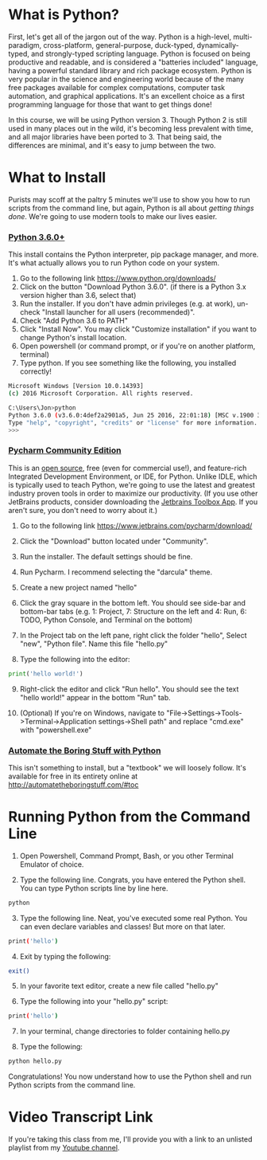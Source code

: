 # What is Python?
First, let's get all of the jargon out of the way. Python is a high-level, multi-paradigm, cross-platform, 
general-purpose, duck-typed, dynamically-typed, and strongly-typed scripting language. Python is focused on being 
productive and readable, and is considered a "batteries included" language, having a powerful standard library and rich 
package ecosystem. Python is very popular in the science and engineering world because of the many free packages 
available for complex computations, computer task automation, and graphical applications. It's an excellent choice as a 
first programming language for those that want to get things done!

In this course, we will be using Python version 3. Though Python 2 is still used in many places out in the wild, it's 
becoming less prevalent with time, and all major libraries have been ported to 3. That being said, the differences are 
minimal, and it's easy to jump between the two.

# What to Install
Purists may scoff at the paltry 5 minutes we'll use to show you how to run scripts from the command line, but again,
Python is all about *getting things done*. We're going to use modern tools to make our lives easier.

### [Python 3.6.0+](https://www.python.org/downloads/)
This install contains the Python interpreter, pip package manager, and more. It's what actually allows you to run 
Python code on your system.

1. Go to the following link https://www.python.org/downloads/
2. Click on the button "Download Python 3.6.0". (if there is a Python 3.x version higher than 3.6, select that)
3. Run the installer. If you don't have admin privileges (e.g. at work), un-check "Install launcher for all users
(recommended)".
4. Check "Add Python 3.6 to PATH"
5. Click "Install Now". You may click "Customize installation" if you want to change Python's install location.
6. Open powershell (or command prompt, or if you're on another platform, terminal)
7. Type python. If you see something like the following, you installed correctly!
```bash
Microsoft Windows [Version 10.0.14393]
(c) 2016 Microsoft Corporation. All rights reserved.

C:\Users\Jon>python
Python 3.6.0 (v3.6.0:4def2a2901a5, Jun 25 2016, 22:01:18) [MSC v.1900 32 bit (Intel)] on win32
Type "help", "copyright", "credits" or "license" for more information.
>>>
```
	
### [Pycharm Community Edition](https://www.jetbrains.com/pycharm/download/)
This is an [open source](https://github.com/JetBrains/intellij-community/tree/master/python), free (even for commercial
use!), and feature-rich Integrated Development Environment, or IDE, for Python. Unlike IDLE, which is typically used to 
teach Python, we're going to use the latest and greatest industry proven tools in order to maximize our productivity.
(If you use other JetBrains products, consider downloading the 
[Jetbrains Toolbox App](https://www.jetbrains.com/toolbox/app/). If you aren't sure, you don't need to worry about it.)

1) Go to the following link https://www.jetbrains.com/pycharm/download/

2) Click the "Download" button located under "Community".

3) Run the installer. The default settings should be fine.

4) Run Pycharm. I recommend selecting the "darcula" theme.

5) Create a new project named "hello"

6) Click the gray square in the bottom left. You should see side-bar and bottom-bar tabs 
(e.g. 1: Project, 7: Structure on the left and 4: Run, 6: TODO, Python Console, and Terminal on the bottom)

7) In the Project tab on the left pane, right click the folder "hello", Select "new", "Python file". Name this file 
"hello.py"

8) Type the following into the editor:

```python
print('hello world!')
```

9) Right-click the editor and click "Run hello". You should see the text "hello world!" appear in the bottom "Run" tab.

10) (Optional) If you're on Windows, navigate to "File->Settings->Tools->Terminal->Application settings->Shell path"
and replace "cmd.exe" with "powershell.exe"

### [Automate the Boring Stuff with Python](http://automatetheboringstuff.com/#toc)
This isn't something to install, but a "textbook" we will loosely follow. It's available for free in its entirety 
online at http://automatetheboringstuff.com/#toc

# Running Python from the Command Line

1) Open Powershell, Command Prompt, Bash, or you other Terminal Emulator of choice.

2) Type the following line. Congrats, you have entered the Python shell. You can type Python scripts line by line here.

```bash
python
```

3) Type the following line. Neat, you've executed some real Python. You can even declare variables and classes!
But more on that later.

```bash
print('hello')
```

4) Exit by typing the following:

```bash
exit()
```

5) In your favorite text editor, create a new file called "hello.py"

6) Type the following into your "hello.py" script:

```bash
print('hello')
```

7) In your terminal, change directories to folder containing hello.py

8) Type the following:

```bash
python hello.py
```
Congratulations! You now understand how to use the Python shell and run Python scripts from the command line.

# Video Transcript Link
If you're taking this class from me, I'll provide you with a link to an unlisted playlist from my 
[Youtube channel](https://www.youtube.com/channel/UC3JTri_U0lqQDvWLkJqaa8w).


